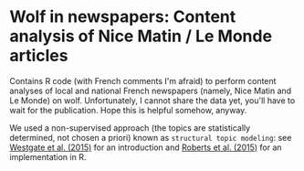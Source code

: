 # Wolf in newspapers: Content analysis of Nice Matin / Le Monde articles

Contains R code (with French comments I'm afraid) to perform content analyses of local and national French newspapers (namely, Nice Matin and Le Monde) on wolf. Unfortunately, I cannot share the data yet, you'll have to wait for the publication. Hope this is helpful somehow, anyway.

We used a non-supervised approach (the topics are statistically determined, not chosen a priori) known as `structural topic modeling`: see [Westgate et al. (2015)](http://onlinelibrary.wiley.com/doi/10.1111/cobi.12605/abstract) for an introduction and [Roberts et al. (2015)](https://cran.r-project.org/web/packages/stm/vignettes/stmVignette.pdf) for an implementation in R.


